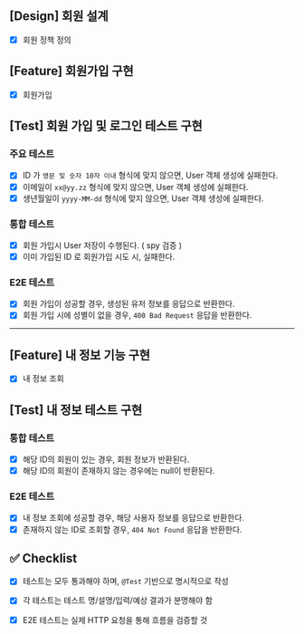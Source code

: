 ## [Design] 회원 설계
* [x]  회원 정책 정의

## [Feature] 회원가입 구현
* [x] 회원가입

## [Test] 회원 가입 및 로그인 테스트 구현

### 주요 테스트
* [x] ID 가 `영문 및 숫자 10자 이내` 형식에 맞지 않으면, User 객체 생성에 실패한다.
* [x] 이메일이 `xx@yy.zz` 형식에 맞지 않으면, User 객체 생성에 실패한다.
* [x] 생년월일이 `yyyy-MM-dd` 형식에 맞지 않으면, User 객체 생성에 실패한다.

### 통합 테스트
* [x] 회원 가입시 User 저장이 수행된다. ( spy 검증 )
* [x] 이미 가입된 ID 로 회원가입 시도 시, 실패한다.

### E2E 테스트
* [x] 회원 가입이 성공할 경우, 생성된 유저 정보를 응답으로 반환한다.
* [x] 회원 가입 시에 성별이 없을 경우, `400 Bad Request` 응답을 반환한다.

---

## [Feature] 내 정보 기능 구현

* [x] 내 정보 조회

## [Test] 내 정보 테스트 구현

### 통합 테스트
* [x] 해당 ID의 회원이 있는 경우, 회원 정보가 반환된다.
* [x] 해당 ID의 회원이 존재하지 않는 경우에는 null이 반환된다.

### E2E 테스트
* [x] 내 정보 조회에 성공할 경우, 해당 사용자 정보를 응답으로 반환한다.
* [x] 존재하지 않는 ID로 조회할 경우, `404 Not Found` 응답을 반환한다.

## ✅ Checklist
- [x]  테스트는 모두 통과해야 하며, `@Test` 기반으로 명시적으로 작성
- [x]  각 테스트는 테스트 명/설명/입력/예상 결과가 분명해야 함
- [x]  E2E 테스트는 실제 HTTP 요청을 통해 흐름을 검증할 것

